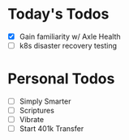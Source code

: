 # Today's Todos

- [x] Gain familiarity w/ Axle Health
- [ ] k8s disaster recovery testing

# Personal Todos

- [ ] Simply Smarter
- [ ] Scriptures
- [ ] Vibrate
- [ ] Start 401k Transfer
